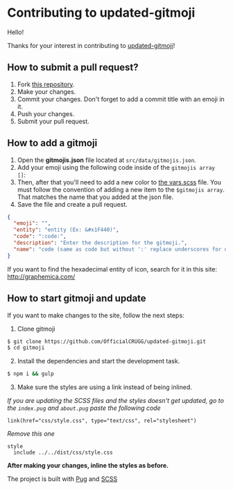 # Contributing to updated-gitmoji

Hello!

Thanks for your interest in contributing to [updated-gitmoji](https://github.com/OfficialCRUGG/updated-gitmoji)!

## How to submit a pull request?

1. Fork [this repository](https://github.com/OfficialCRUGG/updated-gitmoji/fork).
2. Make your changes.
3. Commit your changes. Don't forget to add a commit title with an emoji in it.
4. Push your changes.
5. Submit your pull request.

## How to add a gitmoji

1. Open the **gitmojis.json** file located at `src/data/gitmojis.json`.
2. Add your emoji using the following code inside of the `gitmojis array []`:
3. Then, after that you'll need to add a new color to [the vars.scss](https://github.com/OfficialCRUGG/updated-gitmoji/blob/master/src/styles/_includes/_vars.scss) file. You must follow the convention of adding a new item to the `$gitmojis array`. That matches the name that you added at the json file.
4. Save the file and create a pull request.

```json
{
  "emoji": "",
  "entity": "entity (Ex: &#x1F440)",
  "code": ":code:",
  "description": "Enter the description for the gitmoji.",
  "name": "code (same as code but without ':' replace underscores for dashes _ => - )"
}
```
If you want to find the hexadecimal entity of icon, search for it in this site: <a>http://graphemica.com/</a>

## How to start gitmoji and update

If you want to make changes to the site, follow the next steps:

1. Clone gitmoji

```bash
$ git clone https://github.com/OfficialCRUGG/updated-gitmoji.git
$ cd gitmoji
```

2. Install the dependencies and start the development task.

```bash
$ npm i && gulp
```

3. Make sure the styles are using a link instead of being inlined.

_If you are updating the SCSS files and the styles doesn't get updated, go to the `index.pug` and `about.pug` paste the following code_

```jade
link(href="css/style.css", type="text/css", rel="stylesheet")
```

_Remove this one_

```jade
style
  include ../../dist/css/style.css
```

**After making your changes, inline the styles as before.**

The project is built with [Pug](http://pugjs.org) and [SCSS](http://sass-lang.com)
